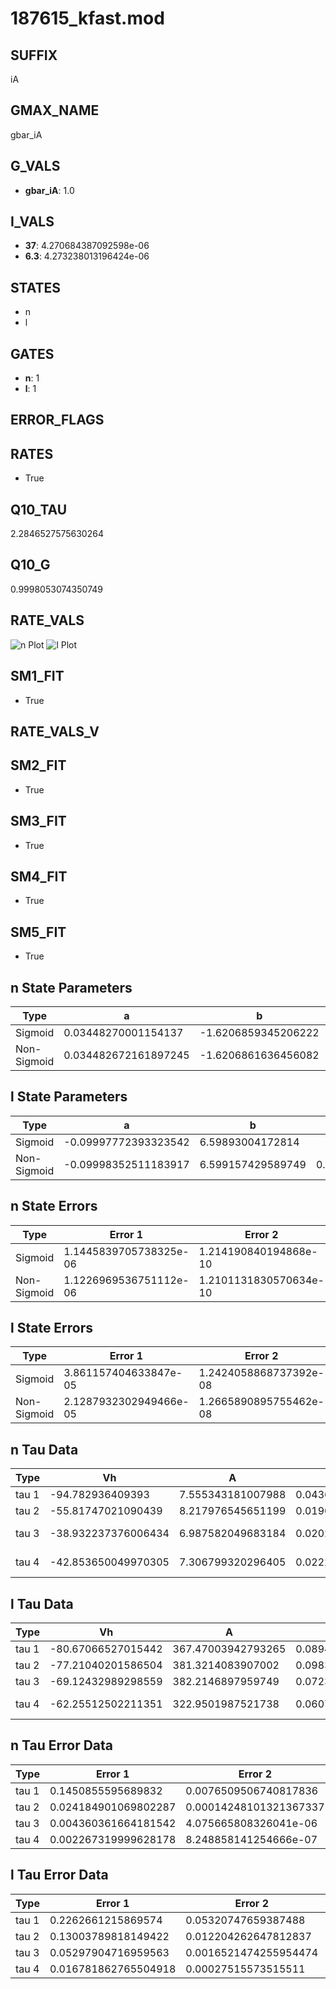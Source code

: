 # 187615_kfast.mod

## SUFFIX

iA

## GMAX_NAME

gbar_iA

## G_VALS

- **gbar_iA**: 1.0

## I_VALS

- **37**: 4.270684387092598e-06
- **6.3**: 4.273238013196424e-06

## STATES

- n
- l

## GATES

- **n**: 1
- **l**: 1

## ERROR_FLAGS


## RATES

- True

## Q10_TAU

2.2846527575630264

## Q10_G

0.9998053074350749

## RATE_VALS

![n Plot](/Users/pbozelos/Dropbox/icg-Chai-Panos/supermodels/output_markdown_files/K/187615_kfast.mod/images/n.png)
![l Plot](/Users/pbozelos/Dropbox/icg-Chai-Panos/supermodels/output_markdown_files/K/187615_kfast.mod/images/l.png)

## SM1_FIT

- True

## RATE_VALS_V

## SM2_FIT

- True

## SM3_FIT

- True

## SM4_FIT

- True

## SM5_FIT

- True

## n State Parameters

| Type | a | b | c | d |
| --- | --- | --- | --- | --- |
| Sigmoid | 0.03448270001154137 | -1.6206859345206222 |
| Non-Sigmoid | 0.034482672161897245 | -1.6206861636456082 | 1.0000007629618828 | -7.13479743979724e-07 |

## l State Parameters

| Type | a | b | c | d |
| --- | --- | --- | --- | --- |
| Sigmoid | -0.09997772393323542 | 6.59893004172814 |
| Non-Sigmoid | -0.09998352511183917 | 6.599157429589749 | 0.9999452724432172 | -3.4532566056921696e-06 |

## n State Errors

| Type | Error 1 | Error 2 | Error 3 |
| --- | --- | --- | --- |
| Sigmoid | 1.1445839705738325e-06 | 1.214190840194868e-10 | 4.1163036866792306e-07 |
| Non-Sigmoid | 1.1226969536751112e-06 | 1.2101131830570634e-10 | 4.037590712649506e-07 |

## l State Errors

| Type | Error 1 | Error 2 | Error 3 |
| --- | --- | --- | --- |
| Sigmoid | 3.861157404633847e-05 | 1.2424058868737392e-08 | 3.2047115850378715e-05 |
| Non-Sigmoid | 2.1287932302949466e-05 | 1.2665890895755462e-08 | 1.766871332178532e-05 |

## n Tau Data

| Type | Vh | A | b1 | b2 | c1 | c2 | d1 | d2 | e1 | e2 |
| --- | --- | --- | --- | --- | --- | --- | --- | --- | --- | --- |
| tau 1 | -94.782936409393 | 7.555343181007988 | 0.043665670971658896 | 0.013642361043686895 |
| tau 2 | -55.81747021090439 | 8.217976545651199 | 0.019070248991253768 | 6.148808791816115e-05 | 0.03186170002416042 | -0.0001268507009704376 |
| tau 3 | -38.932237376006434 | 6.987582049683184 | 0.020219912065678868 | 0.0003598668925695962 | 3.343906879583678e-06 | 0.04499451178077039 | -0.0003767308719848596 | 1.0494784270379139e-06 |
| tau 4 | -42.853650049970305 | 7.306799320296405 | 0.022233989279885756 | 0.00041801365290456175 | 5.175555854185036e-06 | 1.679017637256835e-08 | 0.044342217975041155 | -0.00035693966002031604 | 9.444591894081727e-07 | 8.888706922143497e-11 |

## l Tau Data

| Type | Vh | A | b1 | b2 | c1 | c2 | d1 | d2 | e1 | e2 |
| --- | --- | --- | --- | --- | --- | --- | --- | --- | --- | --- |
| tau 1 | -80.67066527015442 | 367.47003942793265 | 0.08941699876089157 | 0.04343134033900994 |
| tau 2 | -77.21040201586504 | 381.3214083907002 | 0.09834346412705265 | 0.0012614034091512564 | 0.05980236564788974 | -0.0002676541796744955 |
| tau 3 | -69.12432989298559 | 382.2146897959749 | 0.07237346549555118 | 0.0020467463576656748 | 4.9309814985072875e-05 | 0.09450981329093337 | -0.0010071863348445882 | 3.281586984044065e-06 |
| tau 4 | -62.25512502211351 | 322.9501987521738 | 0.06073760596038883 | 0.003597627487351808 | 0.00013592116731840268 | 1.4476601361964466e-06 | 0.12666230591834854 | -0.0022329064950287977 | 1.6127074157937434e-05 | -4.072845937913777e-08 |

## n Tau Error Data

| Type | Error 1 | Error 2 | Error 3 |
| --- | --- | --- | --- |
| tau 1 | 0.1450855595689832 | 0.0076509506740817836 | 0.050565509029824006 |
| tau 2 | 0.024184901069802287 | 0.00014248101321367337 | 0.008428970030260182 |
| tau 3 | 0.004360361664181542 | 4.075665808326041e-06 | 0.0015196819570361011 |
| tau 4 | 0.002267319999628178 | 8.248858141254666e-07 | 0.0007902108952489369 |

## l Tau Error Data

| Type | Error 1 | Error 2 | Error 3 |
| --- | --- | --- | --- |
| tau 1 | 0.2262661215869574 | 0.05320747659387488 | 0.1460857720860094 |
| tau 2 | 0.13003789818149422 | 0.012204262647812837 | 0.08395727395267502 |
| tau 3 | 0.05297904716959563 | 0.0016521474255954474 | 0.03420523123775333 |
| tau 4 | 0.016781862765504918 | 0.00027515573515511 | 0.010834990947586717 |

